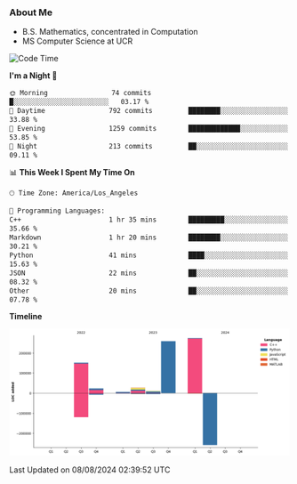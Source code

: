 ### About Me

- B.S. Mathematics, concentrated in Computation
- MS Computer Science at UCR



<!--START_SECTION:waka-->
![Code Time](http://img.shields.io/badge/Code%20Time-303%20hrs%2037%20mins-blue)

**I'm a Night 🦉** 

```text
🌞 Morning                74 commits          █░░░░░░░░░░░░░░░░░░░░░░░░   03.17 % 
🌆 Daytime                792 commits         ████████░░░░░░░░░░░░░░░░░   33.88 % 
🌃 Evening                1259 commits        █████████████░░░░░░░░░░░░   53.85 % 
🌙 Night                  213 commits         ██░░░░░░░░░░░░░░░░░░░░░░░   09.11 % 
```


📊 **This Week I Spent My Time On** 

```text
🕑︎ Time Zone: America/Los_Angeles

💬 Programming Languages: 
C++                      1 hr 35 mins        █████████░░░░░░░░░░░░░░░░   35.66 % 
Markdown                 1 hr 20 mins        ████████░░░░░░░░░░░░░░░░░   30.21 % 
Python                   41 mins             ████░░░░░░░░░░░░░░░░░░░░░   15.63 % 
JSON                     22 mins             ██░░░░░░░░░░░░░░░░░░░░░░░   08.32 % 
Other                    20 mins             ██░░░░░░░░░░░░░░░░░░░░░░░   07.78 % 
```

**Timeline**

![Lines of Code chart](https://raw.githubusercontent.com/nickocruzm/nickocruzm/main/assets/bar_graph.png)


 Last Updated on 08/08/2024 02:39:52 UTC
<!--END_SECTION:waka-->
